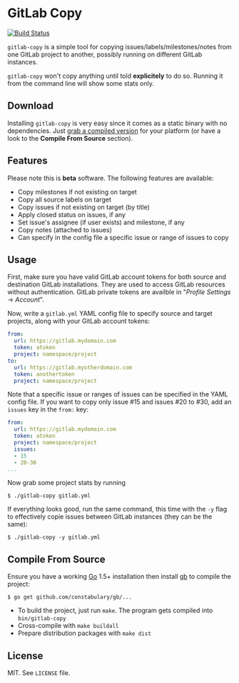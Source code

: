 
# GitLab Copy

[![Build Status](https://travis-ci.org/gotsunami/gitlab-copy.svg?branch=master)](https://travis-ci.org/gotsunami/gitlab-copy)

`gitlab-copy` is a simple tool for copying issues/labels/milestones/notes from one GitLab project to another, possibly running on different GitLab instances.

`gitlab-copy` won't copy anything until told **explicitely** to do so. Running it from the command line will show some stats only.

## Download

Installing `gitlab-copy` is very easy since it comes as a static binary with no dependencies. Just [grab a compiled version](https://github.com/gotsunami/gitlab-copy/releases/latest) for your platform (or have a look to the **Compile From Source** section).

## Features

Please note this is **beta** software. The following features are available:

- Copy milestones if not existing on target
- Copy all source labels on target
- Copy issues if not existing on target (by title)
- Apply closed status on issues, if any
- Set issue's assignee (if user exists) and milestone, if any
- Copy notes (attached to issues)
- Can specify in the config file a specific issue or range of issues to copy

## Usage

First, make sure you have valid GitLab account tokens for both source and destination GitLab installations. They are used
to access GitLab resources without authentication. GitLab private tokens are availble in "*Profile Settings* -> *Account*".

Now, write a `gitlab.yml` YAML config file to specify source and target projects, along with your GitLab account tokens:

```yaml
from:
  url: https://gitlab.mydomain.com
  token: atoken
  project: namespace/project
to:
  url: https://gitlab.myotherdomain.com
  token: anothertoken
  project: namespace/project
```

Note that a specific issue or ranges of issues can be specified in the YAML config file. If you want to
copy only issue #15 and issues #20 to #30, add an `issues` key in the `from:` key:

```yaml
from:
  url: https://gitlab.mydomain.com
  token: atoken
  project: namespace/project
  issues:
  - 15
  - 20-30
...
```

Now grab some project stats by running
```
$ ./gitlab-copy gitlab.yml
```

If everything looks good, run the same command, this time with the `-y` flag to effectively copie issues between GitLab
instances (they can be the same):
```
$ ./gitlab-copy -y gitlab.yml
```

## Compile From Source

Ensure you have a working [Go](https://www.golang.org) 1.5+ installation then install [gb](http://getgb.io) to compile the project:
```
$ go get github.com/constabulary/gb/...
```

- To build the project, just run `make`. The program gets compiled into `bin/gitlab-copy`
- Cross-compile with `make buildall`
- Prepare distribution packages with `make dist`

## License

MIT. See `LICENSE` file.
